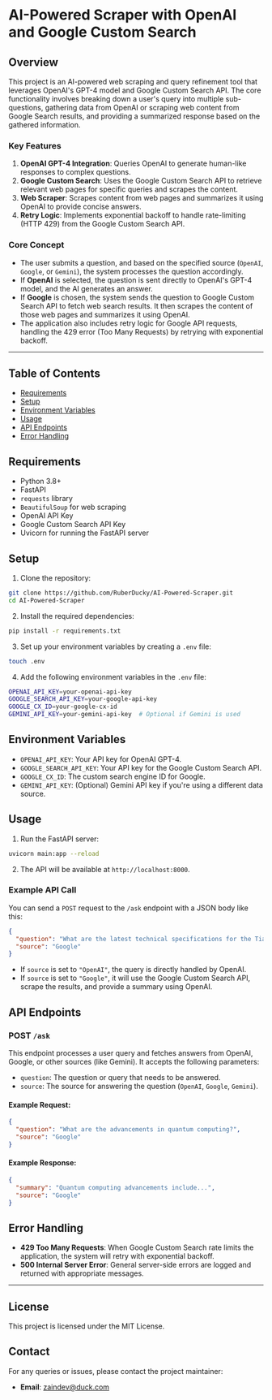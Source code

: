 # AI-Powered Scraper with OpenAI and Google Custom Search

## Overview

This project is an AI-powered web scraping and query refinement tool that leverages OpenAI's GPT-4 model and Google Custom Search API. The core functionality involves breaking down a user's query into multiple sub-questions, gathering data from OpenAI or scraping web content from Google Search results, and providing a summarized response based on the gathered information.

### Key Features

1. **OpenAI GPT-4 Integration**: Queries OpenAI to generate human-like responses to complex questions.
2. **Google Custom Search**: Uses the Google Custom Search API to retrieve relevant web pages for specific queries and scrapes the content.
3. **Web Scraper**: Scrapes content from web pages and summarizes it using OpenAI to provide concise answers.
4. **Retry Logic**: Implements exponential backoff to handle rate-limiting (HTTP 429) from the Google Custom Search API.

### Core Concept

- The user submits a question, and based on the specified source (`OpenAI`, `Google`, or `Gemini`), the system processes the question accordingly.
- If **OpenAI** is selected, the question is sent directly to OpenAI's GPT-4 model, and the AI generates an answer.
- If **Google** is chosen, the system sends the question to Google Custom Search API to fetch web search results. It then scrapes the content of those web pages and summarizes it using OpenAI.
- The application also includes retry logic for Google API requests, handling the 429 error (Too Many Requests) by retrying with exponential backoff.

---

## Table of Contents

- [Requirements](#requirements)
- [Setup](#setup)
- [Environment Variables](#environment-variables)
- [Usage](#usage)
- [API Endpoints](#api-endpoints)
- [Error Handling](#error-handling)

## Requirements

- Python 3.8+
- FastAPI
- `requests` library
- `BeautifulSoup` for web scraping
- OpenAI API Key
- Google Custom Search API Key
- Uvicorn for running the FastAPI server

## Setup

1. Clone the repository:

```bash
git clone https://github.com/RuberDucky/AI-Powered-Scraper.git
cd AI-Powered-Scraper
```

2. Install the required dependencies:

```bash
pip install -r requirements.txt
```

3. Set up your environment variables by creating a `.env` file:

```bash
touch .env
```

4. Add the following environment variables in the `.env` file:

```bash
OPENAI_API_KEY=your-openai-api-key
GOOGLE_SEARCH_API_KEY=your-google-api-key
GOOGLE_CX_ID=your-google-cx-id
GEMINI_API_KEY=your-gemini-api-key  # Optional if Gemini is used
```

## Environment Variables

- `OPENAI_API_KEY`: Your API key for OpenAI GPT-4.
- `GOOGLE_SEARCH_API_KEY`: Your API key for the Google Custom Search API.
- `GOOGLE_CX_ID`: The custom search engine ID for Google.
- `GEMINI_API_KEY`: (Optional) Gemini API key if you're using a different data source.

## Usage

1. Run the FastAPI server:

```bash
uvicorn main:app --reload
```

2. The API will be available at `http://localhost:8000`.

### Example API Call

You can send a `POST` request to the `/ask` endpoint with a JSON body like this:

```json
{
  "question": "What are the latest technical specifications for the Tiangong robot?",
  "source": "Google"
}
```

- If `source` is set to `"OpenAI"`, the query is directly handled by OpenAI.
- If `source` is set to `"Google"`, it will use the Google Custom Search API, scrape the results, and provide a summary using OpenAI.

## API Endpoints

### POST `/ask`

This endpoint processes a user query and fetches answers from OpenAI, Google, or other sources (like Gemini). It accepts the following parameters:

- `question`: The question or query that needs to be answered.
- `source`: The source for answering the question (`OpenAI`, `Google`, `Gemini`).

#### Example Request:

```json
{
  "question": "What are the advancements in quantum computing?",
  "source": "Google"
}
```

#### Example Response:

```json
{
  "summary": "Quantum computing advancements include...",
  "source": "Google"
}
```

## Error Handling

- **429 Too Many Requests**: When Google Custom Search rate limits the application, the system will retry with exponential backoff.
- **500 Internal Server Error**: General server-side errors are logged and returned with appropriate messages.

---

## License

This project is licensed under the MIT License.

## Contact

For any queries or issues, please contact the project maintainer:

- **Email**: [zaindev@duck.com](zaindev@duck.com)
